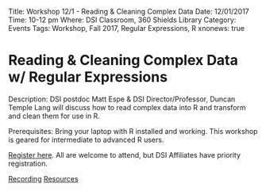 Title: Workshop 12/1 - Reading & Cleaning Complex Data 
Date: 12/01/2017
Time: 10-12 pm
Where: DSI Classroom, 360 Shields Library
Category: Events
Tags: Workshop, Fall 2017, Regular Expressions, R
xnonews: true

# Reading & Cleaning Complex Data w/ Regular Expressions 

Description:
DSI postdoc Matt Espe & DSI Director/Professor, Duncan Temple Lang will discuss how to 
read complex data into R and transform and clean them for use in R.

Prerequisites: 
Bring your laptop with R installed and working. This workshop is geared for intermediate to advanced R users.

[Register here](https://www.eventbrite.com/e/dsi-workshop-december-1-regular-expressions-tickets-38741487833?aff=erellivmlt). All are welcome to attend, but DSI Affiliates have priority registration.

[Recording](https://youtu.be/VNUizaTVQAU)
[Resources](https://github.com/dsidavis/data_cleaning_w_r)
